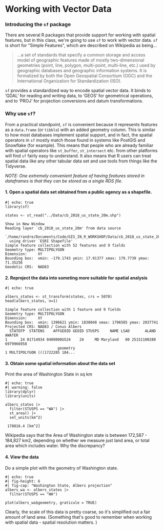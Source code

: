 # Working with Vector Data

### Introducing the `sf` package
There are several R packages that provide support for working with spatial features, but in this class, we're going to use `sf` to work with vector data.  `sf` is short for "Simple Features", which are described on Wikipedia as being...

> ...a set of standards that specify a common storage and access model of geographic features made of mostly two-dimensional geometries (point, line, polygon, multi-point, multi-line, etc.) used by geographic databases and geographic information systems. It is formalized by both the Open Geospatial Consortium (OGC) and the International Organization for Standardization (ISO).

`sf` provides a standardized way to encode spatial vector data. It binds to ‘GDAL’ for reading and writing data, to ‘GEOS’ for geometrical operations, and to ‘PROJ’ for projection conversions and datum transformations.  

### Why use `sf`?
From a practical standpoint, `sf` is convenient because it represents features as a `data.frame` (or `tibble`) with an added geometry column.  This is similar to how most databases implement spatial support, and in fact, the spatial operators in `sf` mostly match those found in systems like PostGIS and Snowflake (for example).  This means that people who are already familiar with spatial operators like `st_buffer`, `st_intersect` etc. from other platforms will find `sf` fairly easy to understand.  It also means that R users can treat spatial data like any other tabular data set and use tools from things like the Tidyverse.

_NOTE: One extremely convenient feature of having features stored in dataframes is that they can be stored as a single RDS file._

#### 1. Open a spatial data set obtained from a public agency as a shapefile.

```
#| echo: true
library(sf)

states <- st_read("../Data/cb_2018_us_state_20m.shp")

Show in New Window
Reading layer `cb_2018_us_state_20m' from data source 
  `/home/randre/Documents/Code/GIS_IN_R_WORKSHOP/Data/cb_2018_us_state_20m.shp' 
  using driver `ESRI Shapefile'
Simple feature collection with 52 features and 9 fields
Geometry type: MULTIPOLYGON
Dimension:     XY
Bounding box:  xmin: -179.1743 ymin: 17.91377 xmax: 179.7739 ymax: 71.35256
Geodetic CRS:  NAD83
```

#### 2. Reproject the data into someting more suitable for spatial analysis

```
#| echo: true

albers_states <- st_transform(states, crs = 5070)
head(albers_states, n=1)

Simple feature collection with 1 feature and 9 fields
Geometry type: MULTIPOLYGON
Dimension:     XY
Bounding box:  xmin: 1396621 ymin: 1838048 xmax: 1796585 ymax: 2037741
Projected CRS: NAD83 / Conus Albers
  STATEFP  STATENS    AFFGEOID GEOID STUSPS     NAME LSAD       ALAND     AWATER
1      24 01714934 0400000US24    24     MD Maryland   00 25151100280 6979966958
                        geometry
1 MULTIPOLYGON (((1722285 184...
```

#### 3. Obtain some spatial information about the data set
Print the area of Washington State in sq km

```
#| echo: true
#| warning: false
library(dplyr)
library(units)

albers_states |> 
  filter(STUSPS == "WA") |>
  st_area() |>
  set_units(km^2)
  
 178816.4 [km^2]
```

Wikipedia says that the Area of Washington state is between 172,587 - 184,827 km2, depending on whether we measure just land area, or total area which includes water.  Why the discrepancy?

#### 4. View the data
Do a simple plot with the geometry of Washington state.

```
#| echo: true
#| fig-height: 6
#| fig-cap: "Washington State, Albers projection"
albers_wa <- albers_states |> 
  filter(STUSPS == "WA")

plot(albers_wa$geometry, graticule = TRUE)
```

Clearly, the scale of this data is pretty coarse, so it's simplified out a fair amount of land area.  (Something that's good to remember when working with spatial data - spatial resolution matters. )
